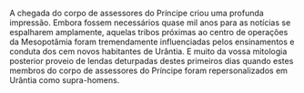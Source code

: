﻿A chegada do corpo de assessores do Príncipe criou uma profunda impressão. Embora fossem necessários quase mil anos para as notícias se espalharem amplamente, aquelas tribos próximas ao centro de operações da   Mesopotâmia foram tremendamente influenciadas pelos ensinamentos e conduta dos cem novos habitantes de Urântia. E muito da vossa mitologia posterior proveio de lendas deturpadas destes primeiros dias quando estes membros do corpo de assessores do Príncipe foram repersonalizados em Urântia como supra-homens.